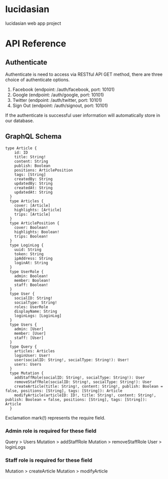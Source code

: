 # lucidasian
lucidasian web app project

# API Reference

## Authenticate
Authenticate is need to access via RESTful API GET method, there are three choice of authenticate options.

1. Facebook (endpoint: /auth/facebook, port: 10101)
2. Google (endpoint: /auth/google, port: 10101)
3. Twitter (endpoint: /auth/twitter, port: 10101)
4. Sign Out (endpoint: /auth/signout, port: 10101)

If the authenticate is successful user information will automatically store in our database.

## GraphQL Schema
```
type Article {
    id: ID
    title: String!
    content: String
    publish: Boolean
    positions: ArticlePosition
    tags: [String]
    createdBy: String
    updatedBy: String
    createdAt: String
    updatedAt: String 
  }
  type Articles {
    cover: [Article]
    highlights: [Article]
    trips: [Article]
  }
  type ArticlePosition {
    cover: Boolean!
    highlights: Boolean!
    trips: Boolean!
  }
  type LoginLog {
    uuid: String
    token: String
    ipAddress: String
    loginAt: String
  }
  type UserRole {
    admin: Boolean!
    member: Boolean!
    staff: Boolean!
  }
  type User {
    socialID: String!
    socialType: String!
    roles: UserRole
    displayName: String
    loginLogs: [LoginLog]
  }
  type Users {
    admin: [User]
    member: [User]
    staff: [User]
  }
  type Query {
    articles: Articles
    loginUser: User!
    user(socialID: String!, socialType: String!): User!
    users: Users
  }
  type Mutation {
    addStaffRole(socialID: String!, socialType: String!): User
    removeStaffRole(socialID: String!, socialType: String!): User
    createArticle(title: String!, content: String!, publish: Boolean = false, positions: [String], tags: [String]): Article
    modifyArticle(articleID: ID!, title: String!, content: String!, publish: Boolean = false, positions: [String], tags: [String]): Article
  }
```
Exclamation mark(!) represents the require field.

### Admin role is required for these field
Query > Users
Mutation > addStaffRole
Mutation > removeStaffRole
User > loginLogs

### Staff role is required for these field
Mutation > createArticle
Mutation > modifyArticle
